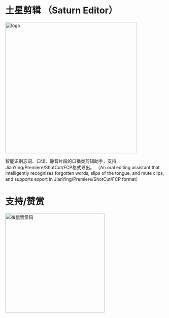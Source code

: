 # 土星剪辑 （Saturn Editor）
<img width="413" alt="logo" src="https://user-images.githubusercontent.com/22977780/169640898-b8fb5f3b-f931-4060-9c91-f9e127642eb0.png">

智能识别忘词、口误、静音片段的口播类剪辑助手，支持JianYing/Premiere/ShotCut/FCP格式导出。
（An oral editing assistant that intelligently recognizes forgotten words, slips of the tongue, and mute clips, and supports export in JianYing/Premiere/ShotCut/FCP format）




# 支持/赞赏
<img width="313" alt="微信赞赏码" src="https://user-images.githubusercontent.com/22977780/169641789-54b11039-b654-45d5-b497-1a1250c9ed2c.jpg">
